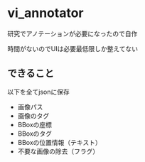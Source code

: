 # vi_annotator
研究でアノテーションが必要になったので自作

時間がないのでUIは必要最低限しか整えてない

## できること
以下を全てjsonに保存

- 画像パス
- 画像のタグ
- BBoxの座標
- BBoxのタグ
- BBoxの位置情報（テキスト）
- 不要な画像の除去（フラグ）
